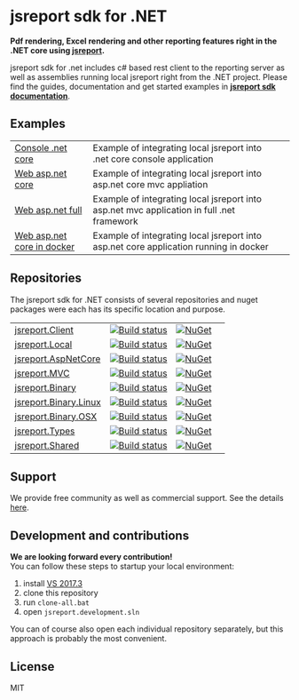 
# jsreport sdk for .NET

**Pdf rendering, Excel rendering and other reporting features right in the .NET core using [jsreport](https://jsreport.net).**

jsreport sdk for .net includes c# based rest client to the  reporting server as well as assemblies running local jsreport right from the .NET project. Please find the guides, documentation and get started examples in **[jsreport sdk documentation](https://jsreport.net/learn/dotnet)**.

## Examples

|   |   |   |
|---|---|---|
|[Console .net core](https://github.com/jsreport/jsreport-dotnet-example-consoleapp) | Example of integrating local jsreport into .net core console application |
|[Web asp.net core](https://github.com/jsreport/jsreport-dotnet-example-webapp) | Example of integrating local jsreport into asp.net core mvc appliation |
|[Web asp.net full](https://github.com/jsreport/jsreport-dotnet-example-net-webapp) | Example of integrating local jsreport into asp.net mvc application in full .net framework |
|[Web asp.net core in docker](https://github.com/jsreport/jsreport-dotnet-example-docker) | Example of integrating local jsreport into asp.net core application running in docker |



## Repositories
The jsreport sdk for .NET consists of several repositories and nuget packages were each has its specific location and purpose.

|   |   |   |  |
|---|---|---|--|
|[jsreport.Client](https://github.com/jsreport/jsreport-dotnet-client) | [![Build status](https://ci.appveyor.com/api/projects/status/81t7e9mcyvb1bfb5?svg=true)](https://ci.appveyor.com/project/pofider/jsreport-dotnet-client) | [![NuGet](https://img.shields.io/nuget/v/jsreport.Client.svg)](https://nuget.org/packages/jsreport.Client) |
|[jsreport.Local](https://github.com/jsreport/jsreport-dotnet-local) | [![Build status](https://ci.appveyor.com/api/projects/status/10hxkffrxlywr3k1?svg=true)](https://ci.appveyor.com/project/pofider/jsreport-dotnet-local) | [![NuGet](https://img.shields.io/nuget/v/jsreport.Local.svg)](https://nuget.org/packages/jsreport.Local) |
|[jsreport.AspNetCore](https://github.com/jsreport/jsreport-dotnet-aspnetcore) | [![Build status](https://ci.appveyor.com/api/projects/status/4vyvsocrvn3en7os?svg=true)](https://ci.appveyor.com/project/pofider/jsreport-dotnet-aspnetcore) | [![NuGet](https://img.shields.io/nuget/v/jsreport.AspNetCore.svg)](https://nuget.org/packages/jsreport.AspNetCore) |
|[jsreport.MVC](https://github.com/jsreport/jsreport-dotnet-mvc) | [![Build status](https://ci.appveyor.com/api/projects/status/yubc0pf50u2o6o6a?svg=true)](https://ci.appveyor.com/project/pofider/jsreport-dotnet-mvc) | [![NuGet](https://img.shields.io/nuget/v/jsreport.MVC.svg)](https://nuget.org/packages/jsreport.MVC) |
|[jsreport.Binary](https://github.com/jsreport/jsreport-dotnet-binary) | [![Build status](https://ci.appveyor.com/api/projects/status/o2xkoca4gtloxayx?svg=true)](https://ci.appveyor.com/project/pofider/jsreport-dotnet-binary) | [![NuGet](https://img.shields.io/nuget/v/jsreport.Binary.svg)](https://nuget.org/packages/jsreport.Binary) |
|[jsreport.Binary.Linux](https://github.com/jsreport/jsreport-dotnet-binary-linux) | [![Build status](https://ci.appveyor.com/api/projects/status/vuo0fq883ubl40qy?svg=true)](https://ci.appveyor.com/project/pofider/jsreport-dotnet-binary-linux) | [![NuGet](https://img.shields.io/nuget/v/jsreport.Binary.Linux.svg)](https://nuget.org/packages/jsreport.Binary.Linux) |
|[jsreport.Binary.OSX](https://github.com/jsreport/jsreport-dotnet-binary-osx) | [![Build status](https://ci.appveyor.com/api/projects/status/jcj5iisd409himqc?svg=true)](https://ci.appveyor.com/project/pofider/jsreport-dotnet-binary-osx) | [![NuGet](https://img.shields.io/nuget/v/jsreport.Binary.OSX.svg)](https://nuget.org/packages/jsreport.Binary.OSX) |
|[jsreport.Types](https://github.com/jsreport/jsreport-dotnet-types) | [![Build status](https://ci.appveyor.com/api/projects/status/sx90dahobt3dhr2f?svg=true)](https://ci.appveyor.com/project/pofider/jsreport-dotnet-types) | [![NuGet](https://img.shields.io/nuget/v/jsreport.Types.svg)](https://nuget.org/packages/jsreport.Types) |
|[jsreport.Shared](https://github.com/jsreport/jsreport-dotnet-shared) | [![Build status](https://ci.appveyor.com/api/projects/status/nl2evif6uho2y7ha?svg=true)](https://ci.appveyor.com/project/pofider/jsreport-dotnet-shared) | [![NuGet](https://img.shields.io/nuget/v/jsreport.Shared.svg)](https://nuget.org/packages/jsreport.Shared) |

## Support
We provide free community as well as commercial support. See the details [here](https://jsreport.net/buy/support).

## Development and contributions

**We are looking forward every contribution!**  
You can follow these steps to startup your local environment:

1. install [VS 2017.3](https://www.visualstudio.com/) 
2. clone this repository
3. run `clone-all.bat`
4. open `jsreport.development.sln`

You can of course also open each individual repository separately, but this approach is probably the most convenient.

## License
MIT
